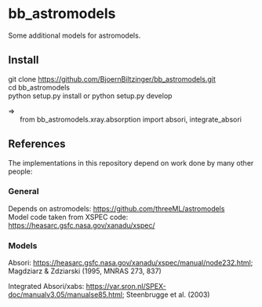 # bb_astromodels

Some additional models for astromodels.

## Install

git clone https://github.com/BjoernBiltzinger/bb_astromodels.git \
cd bb_astromodels \
python setup.py install or python setup.py develop 

=> \
&nbsp;&nbsp;&nbsp;&nbsp;&nbsp;&nbsp;from bb_astromodels.xray.absorption import absori, integrate_absori

## References

The implementations in this repository depend on work done by many other people:

### General

Depends on astromodels: https://github.com/threeML/astromodels \
Model code taken from XSPEC code: https://heasarc.gsfc.nasa.gov/xanadu/xspec/ 

### Models

Absori: https://heasarc.gsfc.nasa.gov/xanadu/xspec/manual/node232.html; Magdziarz & Zdziarski (1995, MNRAS 273, 837) 

Integrated Absori/xabs: https://var.sron.nl/SPEX-doc/manualv3.05/manualse85.html; Steenbrugge et al. (2003)


